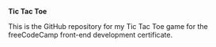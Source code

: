 **Tic Tac Toe**

This is the GitHub repository for my Tic Tac Toe game for the freeCodeCamp front-end development certificate.
